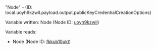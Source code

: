 "Node" - (ID: local.uoyh9kzwil.payload.output.publicKeyCredentialCreationOptions)

Variable written:
Node (Node ID: [uoyh9kzwil](../nodes/uoyh9kzwil.md))

Variable reads:
* Node (Node ID: [fkkub10ukt](../nodes/fkkub10ukt.md))
